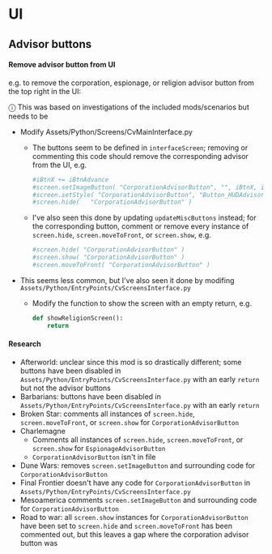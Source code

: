 # UI

## Advisor buttons

#### Remove advisor button from UI

e.g. to remove the corporation, espionage, or religion advisor button from the top right in the UI:

ⓘ This was based on investigations of the included mods/scenarios but needs to be

- Modify Assets/Python/Screens/CvMainInterface.py

  - The buttons seem to be defined in `interfaceScreen`; removing or commenting this code should remove the corresponding advisor from the UI, e.g.

    ```python
    #iBtnX += iBtnAdvance
    #screen.setImageButton( "CorporationAdvisorButton", "", iBtnX, iBtnY, iBtnWidth, iBtnWidth, WidgetTypes.WIDGET_ACTION, gc.getControlInfo(ControlTypes.CONTROL_CORPORATION_SCREEN).getActionInfoIndex(), -1 )
    #screen.setStyle( "CorporationAdvisorButton", "Button_HUDAdvisorCorporation_Style" )
    #screen.hide(   "CorporationAdvisorButton" )
    ```

  - I've also seen this done by updating `updateMiscButtons` instead; for the corresponding button, comment or remove every instance of `screen.hide`, `screen.moveToFront`, or `screen.show`, e.g.

    ```python
    #screen.hide( "CorporationAdvisorButton" )
    #screen.show( "CorporationAdvisorButton" )
    #screen.moveToFront( "CorporationAdvisorButton" )
    ```

- This seems less common, but I've also seen it done by modifing `Assets/Python/EntryPoints/CvScreensInterface.py`

  - Modify the function to show the screen with an empty return, e.g.

    ```python
    def showReligionScreen():
        return
    ```

#### Research

- Afterworld: unclear since this mod is so drastically different; some buttons have been disabled in `Assets/Python/EntryPoints/CvScreensInterface.py` with an early `return` but not the advisor buttons
- Barbarians: buttons have been disabled in `Assets/Python/EntryPoints/CvScreensInterface.py` with an early `return`
- Broken Star: comments all instances of `screen.hide`, `screen.moveToFront`, or `screen.show` for `CorporationAdvisorButton`
- Charlemagne
  - Comments all instances of `screen.hide`, `screen.moveToFront`, or `screen.show` for `EspionageAdvisorButton`
  - `CorporationAdvisorButton` isn't in file
- Dune Wars: removes `screen.setImageButton` and surrounding code for `CorporationAdvisorButton`
- Final Frontier doesn't have any code for `CorporationAdvisorButton` in `Assets/Python/EntryPoints/CvScreensInterface.py`
- Mesoamerica comments `screen.setImageButton` and surrounding code for `CorporationAdvisorButton`
- Road to war: all `screen.show` instances for `CorporationAdvisorButton` have been set to `screen.hide` and `screen.moveToFront` has been commented out, but this leaves a gap where the corporation advisor button was

